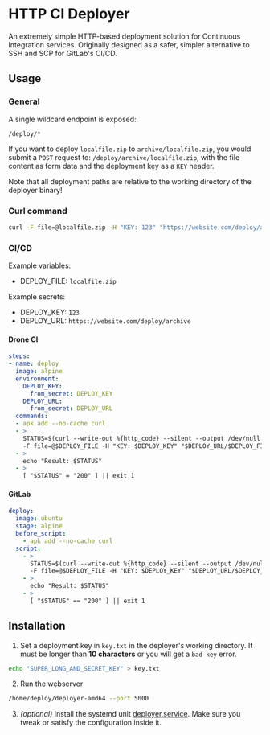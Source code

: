 # HTTP CI Deployer
An extremely simple HTTP-based deployment solution for Continuous Integration services. Originally designed as a safer, simpler alternative to SSH and SCP for GitLab's CI/CD.

## Usage
### General
A single wildcard endpoint is exposed:
```
/deploy/*
```
If you want to deploy `localfile.zip` to `archive/localfile.zip`, you would submit a `POST` request to: `/deploy/archive/localfile.zip`, with the file content as form data and the deployment key as a `KEY` header.

Note that all deployment paths are relative to the working directory of the deployer binary!

### Curl command
```bash
curl -F file=@localfile.zip -H "KEY: 123" "https://website.com/deploy/archive/localfile.zip"
```

### CI/CD
Example variables:
* DEPLOY_FILE: `localfile.zip`

Example secrets:
* DEPLOY_KEY: `123`
* DEPLOY_URL: `https://website.com/deploy/archive`

#### Drone CI
```yml
steps:
- name: deploy
  image: alpine
  environment:
    DEPLOY_KEY:
      from_secret: DEPLOY_KEY
    DEPLOY_URL:
      from_secret: DEPLOY_URL
  commands:
  - apk add --no-cache curl
  - >
    STATUS=$(curl --write-out %{http_code} --silent --output /dev/null
    -F file=@$DEPLOY_FILE -H "KEY: $DEPLOY_KEY" "$DEPLOY_URL/$DEPLOY_FILE")
  - >
    echo "Result: $STATUS"
  - >
    [ "$STATUS" = "200" ] || exit 1
```

#### GitLab
```yml
deploy:
  image: ubuntu
  stage: alpine
  before_script:
    - apk add --no-cache curl
  script:
    - >
      STATUS=$(curl --write-out %{http_code} --silent --output /dev/null
      -F file=@$DEPLOY_FILE -H "KEY: $DEPLOY_KEY" "$DEPLOY_URL/$DEPLOY_FILE")
    - >
      echo "Result: $STATUS"
    - >
      [ "$STATUS" == "200" ] || exit 1
```

## Installation
1. Set a deployment key in `key.txt` in the deployer's working directory. It must be longer than **10 characters** or you will get a `bad key` error.
```bash
echo "SUPER_LONG_AND_SECRET_KEY" > key.txt
```

2. Run the webserver
```bash
/home/deploy/deployer-amd64 --port 5000
```

3. *(optional)* Install the systemd unit [deployer.service](deployer.service). Make sure you tweak or satisfy the configuration inside it.
